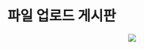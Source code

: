 # 파일 업로드 게시판
<p align="center">
  <img src="https://github.com/sonbuwon/springboot_board4/assets/84784246/47e19b10-ba26-4deb-9d5f-d2a991d1bf41)https://github.com/sonbuwon/springboot_board4/assets/84784246/47e19b10-ba26-4deb-9d5f-d2a991d1bf41">
</p>


